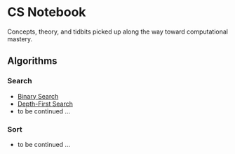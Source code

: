 # CS Notebook

Concepts, theory, and tidbits picked up along the way toward computational mastery.

## Algorithms

### Search

*   [Binary Search](algorithms/search/binary/README.md)
*   [Depth-First Search](algorithms/search/dfs/README.md)
*   to be continued ...

### Sort

*   to be continued ...
